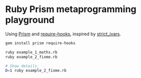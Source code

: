 # Ruby Prism metaprogramming playground

Using [Prism](https://ruby.github.io/prism/rb/index.html) and [require-hooks](https://github.com/ruby-next/require-hooks), inspired by [strict\_ivars](https://github.com/yippee-fun/strict_ivars).

``` bash
gem install prism require-hooks

ruby example_1_maths.rb
ruby example_2_fixme.rb

# Show details.
D=1 ruby example_2_fixme.rb
```
